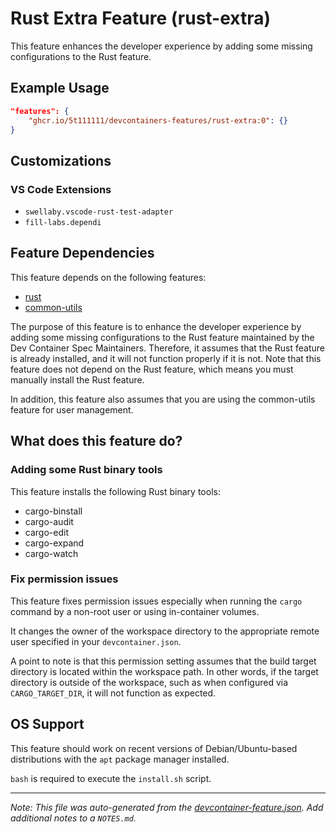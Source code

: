 
# Rust Extra Feature (rust-extra)

This feature enhances the developer experience by adding some missing configurations to the Rust feature.

## Example Usage

```json
"features": {
    "ghcr.io/5t111111/devcontainers-features/rust-extra:0": {}
}
```



## Customizations

### VS Code Extensions

- `swellaby.vscode-rust-test-adapter`
- `fill-labs.dependi`

## Feature Dependencies

This feature depends on the following features:

- [rust](https://github.com/devcontainers/features/tree/main/src/rust)
- [common-utils](https://github.com/devcontainers/features/tree/main/src/common-utils)

The purpose of this feature is to enhance the developer experience by adding
some missing configurations to the Rust feature maintained by the Dev Container
Spec Maintainers. Therefore, it assumes that the Rust feature is already
installed, and it will not function properly if it is not. Note that this
feature does not depend on the Rust feature, which means you must manually
install the Rust feature.

In addition, this feature also assumes that you are using the common-utils
feature for user management.

## What does this feature do?

### Adding some Rust binary tools

This feature installs the following Rust binary tools:

- cargo-binstall
- cargo-audit
- cargo-edit
- cargo-expand
- cargo-watch

### Fix permission issues

This feature fixes permission issues especially when running the `cargo` command
by a non-root user or using in-container volumes.

It changes the owner of the workspace directory to the appropriate remote user
specified in your `devcontainer.json`.

A point to note is that this permission setting assumes that the build target
directory is located within the workspace path. In other words, if the target
directory is outside of the workspace, such as when configured via
`CARGO_TARGET_DIR`, it will not function as expected.

## OS Support

This feature should work on recent versions of Debian/Ubuntu-based distributions
with the `apt` package manager installed.

`bash` is required to execute the `install.sh` script.


---

_Note: This file was auto-generated from the [devcontainer-feature.json](https://github.com/5t111111/devcontainers-features/blob/main/src/rust-extra/devcontainer-feature.json).  Add additional notes to a `NOTES.md`._
